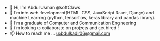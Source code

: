 - 👋 Hi, I’m Abdul Usman @softClaws
- 👀 I’m into web development(HTML, CSS, JavaScript React, Django) and machine Learning (python, tensorflow, keras library and  pandas library).
- 🌱 I’m a graduate of  Computer and Communication Engineering
- 💞️ I’m looking to collaborate on projects and get hired !
- 📫 How to reach me ... uabdulkadir06@gmail.com


<!---
softClaws/softClaws is a ✨ special ✨ repository because its `README.md` (this file) appears on your GitHub profile.
You can click the Preview link to take a look at your changes.
--->
